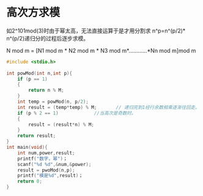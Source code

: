 # 高次方求模
如2^101mod(3)时由于幂太高，无法直接运算于是才用分割求 n^p=n^(p/2)* n^(p/2)递归分的过程后逐步求模。

N mod m = [N1 mod m * N2 mod m * N3 mod m*…………*Nn mod m]mod m

~~~c
#include <stdio.h>
 
int powMod(int n,int p){
    if (p == 1)
	{
		return n % M;
	}
	int temp = powMod(n, p/2);
	int result = (temp*temp) % M;		// 递归完到1经行余数相乘逐渐往回走。
	if (p % 2 == 1)				//当高次是奇数时。
	{
		result = (result*n) % M;
	}
	return result;
}
int main(void){
    int num,power,result;
    printf("数字，幂")；
    scanf("%d %d",&num,&power);
   	result = pwoMod(n,p);
	printf("模是%d",result)；
    return 0;
}
~~~

